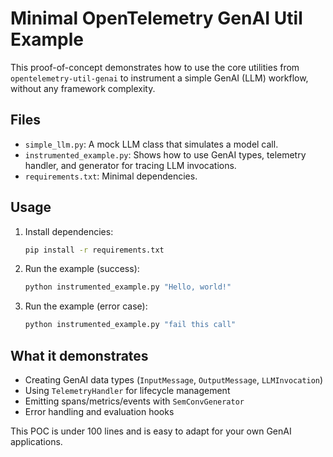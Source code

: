 # Minimal OpenTelemetry GenAI Util Example

This proof-of-concept demonstrates how to use the core utilities from `opentelemetry-util-genai` to instrument a simple GenAI (LLM) workflow, without any framework complexity.

## Files
- `simple_llm.py`: A mock LLM class that simulates a model call.
- `instrumented_example.py`: Shows how to use GenAI types, telemetry handler, and generator for tracing LLM invocations.
- `requirements.txt`: Minimal dependencies.

## Usage
1. Install dependencies:
   ```sh
   pip install -r requirements.txt
   ```
2. Run the example (success):
   ```sh
   python instrumented_example.py "Hello, world!"
   ```
3. Run the example (error case):
   ```sh
   python instrumented_example.py "fail this call"
   ```

## What it demonstrates
- Creating GenAI data types (`InputMessage`, `OutputMessage`, `LLMInvocation`)
- Using `TelemetryHandler` for lifecycle management
- Emitting spans/metrics/events with `SemConvGenerator`
- Error handling and evaluation hooks

This POC is under 100 lines and is easy to adapt for your own GenAI applications.
